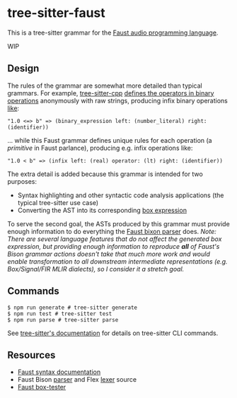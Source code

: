 # tree-sitter-faust

This is a tree-sitter grammar for the [Faust audio programming language](https://faustdoc.grame.fr/manual/syntax/).

WIP

## Design

The rules of the grammar are somewhat more detailed than typical grammars.
For example, [tree-sitter-cpp](https://github.com/tree-sitter/tree-sitter-cpp/blob/master/grammar.js) [defines the operators in binary operations](https://github.com/tree-sitter/tree-sitter-cpp/blob/4ca37be8e70e5a40ae95688bec56b886ba945888/grammar.js#L1143-L1151) anonymously with raw strings, producing infix binary operations [like](https://github.com/tree-sitter/tree-sitter-cpp/blob/4ca37be8e70e5a40ae95688bec56b886ba945888/test/corpus/expressions.txt#L827-L1238):
```
"1.0 <=> b" => (binary_expression left: (number_literal) right: (identifier))
```

... while this Faust grammar defines unique rules for each operation (a _primitive_ in Faust parlance), producing e.g. infix operations like:
```
"1.0 < b" => (infix left: (real) operator: (lt) right: (identifier))
```

The extra detail is added because this grammar is intended for two purposes:
- Syntax highlighting and other syntactic code analysis applications (the typical tree-sitter use case)
- Converting the AST into its corresponding [box expression](https://faustdoc.grame.fr/tutorials/box-api/)

To serve the second goal, the ASTs produced by this grammar must provide enough information to do everything the [Faust bixon parser](https://github.com/grame-cncm/faust/blob/master-dev/compiler/parser/faustparser.y) does.
_Note: There are several language features that _do not_ affect the generated box expression, but providing enough information to reproduce **all** of Faust's Bison grammar actions doesn't take that much more work and would enable transformation to all downstream intermediate representations (e.g. Box/Signal/FIR MLIR dialects), so I consider it a stretch goal._

## Commands

```shell
$ npm run generate # tree-sitter generate
$ npm run test # tree-sitter test
$ npm run parse # tree-sitter parse
```

See [tree-sitter's documentation](https://tree-sitter.github.io/tree-sitter/creating-parsers#tool-overview) for details on tree-sitter CLI commands.

## Resources

- [Faust syntax documentation](https://faustdoc.grame.fr/manual/syntax/)
- Faust Bison [parser](https://github.com/grame-cncm/faust/blob/master-dev/compiler/parser/faustparser.y) and Flex [lexer](https://github.com/grame-cncm/faust/blob/master-dev/compiler/parser/faustlexer.l) source
- [Faust box-tester](https://github.com/grame-cncm/faust/blob/master-dev/tools/benchmark/box-tester.cpp)
